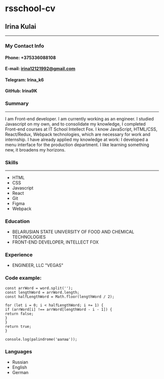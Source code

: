 # rsschool-cv

## Irina Kulai
********************
### My Contact Info
#### **Phone:** +375336088108
#### **E-mail:** irina12121992@gmail.com
#### **Telegram:** Irina_k6

#### **GitHub:** Irina9K

### Summary
********************
I am Front-end developer. I am currently working as an engineer.
I studied Javascript on my own, and to consolidate my knowledge,
I completed Front-end courses at IT School Intellect Fox. I know JavaScript, HTML/CSS, React/Redux, Webpack technologies, which are necessary for work and internship. I have already applied my knowledge at work: I developed a menu interface for the production department.
I like learning something new, it broadens my horizons.

### Skills
********************
+ HTML
+ CSS
+ Javascript
+ React
+ Git
+ Figma
+ Webpack
### Education
+ BELARUSIAN STATE UNIVERSITY OF FOOD AND CHEMICAL TECHNOLOGIES
+ FRONT-END DEVELOPER, INTELLECT FOX
### Experience
+ ENGINEER, LLC "VEGAS"
### Code example:

``` function palindrome(word) {
const arrWord = word.split('');
const lengthWord = arrWord.length;
const halfLengthWord = Math.floor(lengthWord / 2);

for (let i = 0; i < halfLengthWord; i += 1) {
if (arrWord[i] !== arrWord[lengthWord - i - 1]) {
return false;
}
}
return true;
}

console.log(palindrome('шалаш'));
```

### Languages
+ Russian
+ English
+ German


